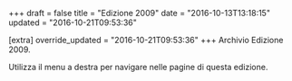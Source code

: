 +++
draft = false
title = "Edizione 2009"
date = "2016-10-13T13:18:15"
updated = "2016-10-21T09:53:36"

[extra]
override_updated = "2016-10-21T09:53:36"
+++
Archivio Edizione 2009.

Utilizza il menu a destra per navigare nelle pagine di questa edizione.
